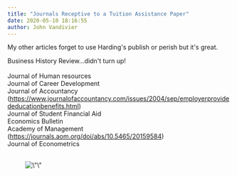```yaml
---
title: "Journals Receptive to a Tuition Assistance Paper"
date: 2020-05-10 18:16:55
author: John Vandivier
---
```




<!-- wp:paragraph -->
<p>My other articles forget to use Harding's publish or perish but it's great.</p>
<!-- /wp:paragraph -->

<!-- wp:paragraph -->
<p>Business History Review...didn't turn up!<br><br>Journal of Human resources<br>Journal of Career Development<br>Journal of Accountancy (<a href=\"https://www.journalofaccountancy.com/issues/2004/sep/employerprovidededucationbenefits.html\">https://www.journalofaccountancy.com/issues/2004/sep/employerprovidededucationbenefits.html</a>)<br>Journal of Student Financial Aid<br>Economics Bulletin<br>Academy of Management (<a href=\"https://journals.aom.org/doi/abs/10.5465/20159584\">https://journals.aom.org/doi/abs/10.5465/20159584</a>)<br>Journal of Econometrics<br><br></p>
<!-- /wp:paragraph -->

<!-- wp:image {\"id\":7535,\"sizeSlug\":\"large\"} -->
<figure class=\"wp-block-image size-large\"><img src=\"https://www.afterecon.com/wp-content/uploads/2020/05/image-1024x411.png\" alt=\"\" class=\"wp-image-7535\"/></figure>
<!-- /wp:image -->
